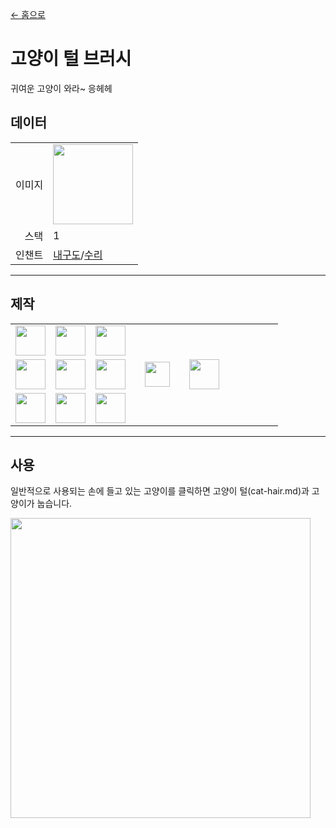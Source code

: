 [← 홈으로](../)
# 고양이 털 브러시
귀여운 고양이 와라~ 응헤헤

## 데이터
<table>
    <tr><td align="end">이미지</td><td><img src="https://i.imgur.com/7vNTzNf.png" width="128"/></td></tr>
    <tr><td align="end">스택</td><td>1</td></tr>
    <tr><td align="end">인챈트</td><td><a href="https://minecraft.fandom.com/ko/wiki/내구도">내구도</a>/<a href="https://minecraft.fandom.com/ko/wiki/수리">수리</a></td></tr>
</table>

---

## 제작
<table>
    <tr><td><img src="https://i.imgur.com/aexOw77.png" width="48"/></td><td><img src="https://i.imgur.com/aexOw77.png" width="48"/></td><td><img src="https://i.imgur.com/aexOw77.png" width="48"/></td><td colspan="3"></td></tr>
    <tr><td><img src="https://i.imgur.com/oy4arVO.png" width="48"/></td><td><img src="https://i.imgur.com/AWCqpb7.png" width="48"/></td><td><img src="https://i.imgur.com/oy4arVO.png" width="48"/></td><td width="70" align="center"><img src="https://i.imgur.com/VE0KqIE.png" width="40"/></td><td><img src="https://i.imgur.com/7vNTzNf.png" width="48"/></td><td width="70"></td></tr>
    <tr><td><img src="https://i.imgur.com/wl43BjZ.png" width="48"/></td><td><img src="https://i.imgur.com/RnoRJkd.png" width="48"/></td><td><img src="https://i.imgur.com/wl43BjZ.png" width="48"/></td><td colspan="3"></td></tr>
</table>

---

## 사용
일반적으로 사용되는 손에 들고 있는 고양이를 클릭하면 고양이 털(cat-hair.md)과 고양이가 눕습니다.

<img src="https://i.imgur.com/Owl3Uwd.png" width="480"/>
